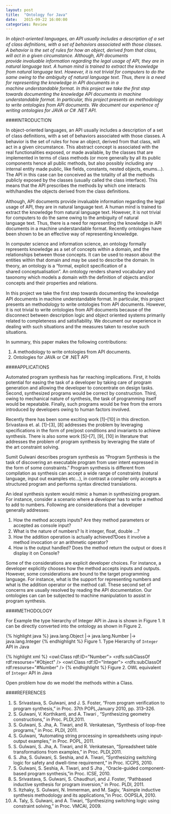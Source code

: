 ```yaml
---
layout: post
title:  "Ontology for Java"
date:   2015-09-22 16:00:00
categories: Review
---
```


*In object-oriented languages, an API usually includes a description of a set of class deﬁnitions, with a set of behaviors associated with those classes. A behavior is the set of rules for how an object, derived from that class, will act in a given circumstance. Although, API documents provide invaluable information regarding the legal usage of API, they are in natural language text. A human mind is trained to extract the knowledge from natural language text. However, it is not trivial for computers to do the same owing to the ambiguity of natural language text. Thus, there is a need for representing the knowledge in API documents in a machine understandable format. In this project we take the ﬁrst step towards documenting the knowledge API documents in machine understandable format. In particular, this project presents an methodology to write ontologies from API documents. We document our experience of writing ontologies for JAVA or C# .NET API.*

####INTRODUCTION

In object-oriented languages, an API usually includes a description of a set of class deﬁnitions, with a set of behaviors associated with those classes. A behavior is the set of rules for how an object, derived from that class, will act in a given circumstance. This abstract concept is associated with the real functionalities exposed, or made available, by the classes that are implemented in terms of class methods (or more generally by all its public components hence all public methods, but also possibly including any internal entity made public, like ﬁelds, constants, nested objects, enums...). The API in this case can be conceived as the totality of all the methods publicly exposed by the classes (usually called the class interface). This means that the API prescribes the methods by which one interacts with/handles the objects derived from the class deﬁnitions.

Although, API documents provide invaluable information regarding the legal usage of API, they are in natural language text. A human mind is trained to extract the knowledge from natural language text. However, it is not trivial for computers to do the same owing to the ambiguity of natural language text. Thus, there is a need for representing the knowledge in API documents in a machine understandable format. Recently ontologies have been shown to be an effective way of representing knowledge.

In computer science and information science, an ontology formally represents knowledge as a set of concepts within a domain, and the relationships between those concepts. It can be used to reason about the entities within that domain and may be used to describe the domain. In theory, an ontology is a “formal, explicit speciﬁcation of a shared conceptualisation”. An ontology renders shared vocabulary and taxonomy which models a domain with the deﬁnition of objects and/or concepts and their properties and relations.

In this project we take the ﬁrst step towards documenting the knowledge API documents in machine understandable format. In particular, this project presents an methodology to write ontologies from API documents. However, it is not trivial to write ontologies from API documents because of the disconnect between description logic and object oriented systems primarily related to completeness and satisﬁability. We document our experience in dealing with such situations and the measures taken to resolve such situations.

In summary, this paper makes the following contributions:

1. A methodology to write ontologies from API documents.
2. Ontologies for JAVA or C# .NET API
	
####APPLICATIONS

Automated program synthesis has far reaching implications. First, it holds potential for easing the task of a developer by taking care of program generation and allowing the developer to concentrate on design tasks. Second, synthesized programs would be correct by construction. Third, owing to mechanical nature of synthesis, the task of programming itself would be repeatable. Finally, such programs would be free from the errors introduced by developers owing to human factors involved.

Recently there has been some exciting work [1]–[10] in this direction. Srivastava et. al. [1]–[3], [8] addresses the problem by leveraging speciﬁcations in the form of pre/post conditions and invariants to achieve synthesis. There is also some work [5]–[7], [9], [10] in literature that addresses the problem of program synthesis by leveraging the state of the art constraint solving.

Sumit Gulwani describes program synthesis as “Program Synthesis is the task of discovering an executable program from user intent expressed in the form of some constraints.” Program synthesis is different from compilation as synthesis can accept a wide range of constraints (natural language, input out examples etc...), in contrast a compiler only accepts a structured program and performs syntax directed translations.

An ideal synthesis system would mimic a human in synthesizing program. For instance, consider a scenario where a developer has to write a method to add to numbers. Following are considerations that a developer generally addresses:

1. How the method accepts inputs? Are they method parameters or accepted as console input?
2. What is the nature of numbers? Is it integer, ﬂoat, double ...?
3. How the addition operation is actually achieved?Does it involve a method invocation or an arithmetic operator?
4. How is the output handled? Does the method return the output or does it display it on Console?

Some of the considerations are explicit developer choices. For instance, a developer explicitly chooses how the method accepts inputs and outputs. However, some considerations are bound to the target programming language. For instance, what is the support for representing numbers and what is the addition operator or the method call. These second set of concerns are usually resolved by reading the API documentation. Our ontologies can can be subjected to machine manipulation to assist in program synthesis.

####METHODOLOGY

For Example the type hierarchy of Integer API in Java is shown in Figure 1. It can be directly converted into the ontology as shown in Figure 2.


{% highlight java %}
java.lang.Object
	|-> java.lang.Number
		|-> java.lang.Integer
{% endhighlight %}
Figure 1. Type Hierarchy of `Integer` API in Java


{% highlight xml %}
<owl:Class rdf:ID="Number">
	<rdfs:subClassOf rdf:resourse="#Object" />
</owlClass>
<owl:Class rdf:ID="Integer">
	<rdfs:subClassOf rdf:resourse="#Number" />
</owlClass>
{% endhighlight %}
Figure 2. OWL equivalent of `Integer` API in Java



Open problem how do we model the methods within a Class.

####REFERENCES

1. S. Srivastava, S. Gulwani, and J. S. Foster, “From program veriﬁcation to program synthesis,” in Proc. 37th POPL,January 2010, pp. 313–326.
2. S. Gulwani, V. Korthikanti, and A. Tiwari , “Synthesizing geometry constructions,” in Proc. PLDI,2011.
4. S. Gulwani, S. Jha, A. Tiwari, and R. Venkatesan, “Synthesis of loop-free programs,” in Proc. PLDI, 2011.
5. S. Gulwani, “Automating string processing in spreadsheets using input-output examples,” in Proc. POPL, 2011.
6. S. Gulwani, S. Jha, A. Tiwari, and R. Venkatesan, “Spreadsheet table transformations from examples,” in Proc. PLDI,2011.
7. S. Jha, S. Gulwani, S. Seshia, and A. Tiwari, “Synthesizing switching logic for safety and dwell-time requirement,” in Proc. ICCPS, 2010.
8. S. Gulwani, S. Seshia, A. Tiwari, and S Jha , “Oracle-guided component-based program synthesis,”in Proc. ICSE, 2010.
9. S. Srivastava, S. Gulwani, S. Chaudhuri, and J. Foster, “Pathbased inductive synthesis for program inversion,” in Proc. PLDI, 2011.
10. S. Itzhaky, S. Gulwani, N. Immerman, and M. Sagiv, “Asimple inductive synthesis methodology and its applications,”in Proc. OOPSLA, 2010.
11. A. Taly, S. Gulwani, and A. Tiwari, “Synthesizing switching logic using constraint solving,” in Proc. VMCAI, 2009.